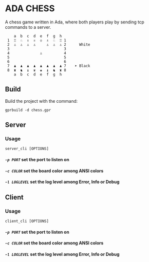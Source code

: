 # ADA CHESS

A chess game written in Ada, where both players play by sending tcp commands to a server.

```
    a  b  c  d  e  f  g  h
 1  ♖  ♘  ♗  ♕  ♔  ♗  ♘  ♖ 1
 2  ♙  ♙  ♙  ♙     ♙  ♙  ♙ 2      White
 3                         3
 4              ♙          4
 5                         5
 6                         6
 7  ♟︎  ♟︎  ♟︎  ♟︎  ♟︎  ♟︎  ♟︎  ♟︎ 7    ➤ Black
 8  ♜  ♞  ♝  ♛  ♚  ♝  ♞  ♜ 8
    a  b  c  d  e  f  g  h
```

## Build

Build the project with the command:
```
gprbuild -d chess.gpr
```

## Server

### Usage

```
server_cli [OPTIONS]
```

#### *`-p PORT`* set the port to listen on
#### *`-c COLOR`* set the board color among ANSI colors
#### *`-l LOGLEVEL`* set the log level among Error, Info or Debug


## Client

### Usage

```
client_cli [OPTIONS]
```

#### *`-p PORT`* set the port to listen on
#### *`-c COLOR`* set the board color among ANSI colors
#### *`-l LOGLEVEL`* set the log level among Error, Info or Debug

